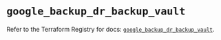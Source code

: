 # `google_backup_dr_backup_vault`

Refer to the Terraform Registry for docs: [`google_backup_dr_backup_vault`](https://registry.terraform.io/providers/hashicorp/google-beta/6.7.0/docs/resources/google_backup_dr_backup_vault).
